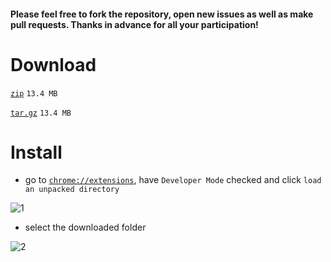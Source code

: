 #### Please feel free to fork the repository, open new issues as well as make pull requests. Thanks in advance for all your participation!


# Download

[``zip``](https://github.com/Mensu/Matrix-Submission-Report-Polisher-Chrome-Ext/releases/download/v0.1-alpha/v0.1-alpha.zip)
``13.4 MB``

[``tar.gz``](https://github.com/Mensu/Matrix-Submission-Report-Polisher-Chrome-Ext/releases/download/v0.1-alpha/v0.1-alpha.tar.gz)
``13.4 MB``

# Install

- go to [``chrome://extensions``](chrome://extensions), have ``Developer Mode`` checked and click ``load an unpacked directory``

![1](http://7xrahq.com1.z0.glb.clouddn.com/chrome-ext-installation-1.png)

- select the downloaded folder

![2](http://7xrahq.com1.z0.glb.clouddn.com/chrome-ext-installation-2.png)

